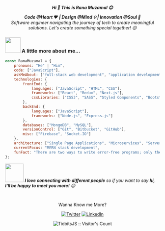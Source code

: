 <p align="center"> <em><b>Hi 👋 This is Rana Muzamal 😊</em>

 <p align="center"> <em><b>Code @Heart ❤️ | Design @Mind 💡 | Innovation @Soul 🤔</b></b><br/> Software engineer navigating the journey of tech to create meaningful solutions. Let's create something special together!</b> 😊</em>

### <img src="https://media.giphy.com/media/VgCDAzcKvsR6OM0uWg/giphy.gif" width="50"> A little more about me... 

```javascript
const RanaMuzamal = {
    pronouns: "He" | "Him",
    code: ["JavaScript"],
    askMeAbout: ["full-stack web development", "application development", "application architecture"],
    technologies: {
        frontEnd: {
            languages: ["JavaScript", "HTML", "CSS"],
            frameworks: ["React", "Redux", "Next.js"],
            cssLibraries: ["CSS3", "SASS", "Styled Components", "Bootstrap", "Tailwind CSS", "Chakra UI"]
        },
        backEnd: {
            languages: ["JavaScript"],
            frameworks: ["Node.js", "Express.js"]
        },
        databases: ["MongoDB", "MySQL"],
        versionControl: ["Git", "Bitbucket", "GitHub"],
        misc: ["Firebase", "Socket.IO"]
    },
    architecture: ["Single Page Applications", "Microservices", "Serverless Architecture"],
    currentFocus: "MERN stack development",
    funFact: "There are two ways to write error-free programs; only the third one works."
};

```
<img src="https://media.giphy.com/media/LnQjpWaON8nhr21vNW/giphy.gif" width="60"> <em><b>I love connecting with different people</b> so if you want to say <b>hi, I'll be happy to meet you more!</b> 😊</em>

<br>
<p align="center">Wanna Know me More?</p>

<p align="center">
 
<a href="https://twitter.com/RanaMuz10988803" target="_blank">
<img src="https://img.shields.io/badge/-Twitter-%231DA1F2" alt="Twitter" /></a> 

<a href="https://www.linkedin.com/in/rana-muzamal/" target="_blank">
<img src="https://img.shields.io/badge/-LinkedIn-%233781da" alt="LinkedIn"/></a>

</p>
<p align="center"><img src="https://visitor-badge.laobi.icu/badge?page_id=RanaMuzamal.RanaMuzamal" alt="TidbitsJS :: Visitor's Count" /></p>
